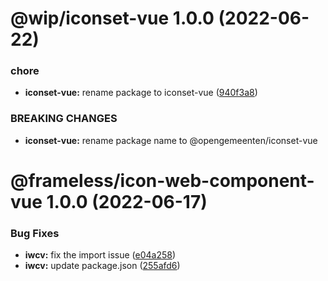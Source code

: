 # @wip/iconset-vue 1.0.0 (2022-06-22)


### chore

* **iconset-vue:** rename package to iconset-vue ([940f3a8](https://github.com/frameless/iconset-npm/commit/940f3a8dea0dec886e93e2b66a383706d6271c9c))


### BREAKING CHANGES

* **iconset-vue:** rename package name to @opengemeenten/iconset-vue

# @frameless/icon-web-component-vue 1.0.0 (2022-06-17)


### Bug Fixes

* **iwcv:** fix the import issue ([e04a258](https://github.com/frameless/opengemeenten-iconset/commit/e04a258f8c953becee39ed8c005776d248f5cc97))
* **iwcv:** update package.json ([255afd6](https://github.com/frameless/opengemeenten-iconset/commit/255afd6eb154697b8291533156fd49ffd67c09d5))
